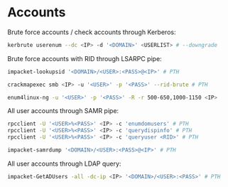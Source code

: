 # Accounts
Brute force accounts / check accounts through Kerberos:
```bash
kerbrute userenum --dc <IP> -d '<DOMAIN>' <USERLIST> # --downgrade
```

Brute force accounts with RID through LSARPC pipe:
```bash
impacket-lookupsid '<DOMAIN>/<USER>:<PASS>@<IP>' # PTH

crackmapexec smb <IP> -u '<USER>' -p '<PASS>' --rid-brute # PTH

enum4linux-ng -u '<USER>' -p '<PASS>' -R -r 500-650,1000-1150 <IP>
```

All user accounts through SAMR pipe:
```bash
rpcclient -U '<USER>%<PASS>' <IP> -c 'enumdomusers' # PTH
rpcclient -U '<USER>%<PASS>' <IP> -c 'querydispinfo' # PTH
rpcclient -U '<USER>%<PASS>' <IP> -c 'queryuser <RID>' # PTH

impacket-samrdump '<DOMAIN>/<USER>:<PASS>@<IP>' # PTH
```

All user accounts through LDAP query:
```bash
impacket-GetADUsers -all -dc-ip <IP> '<DOMAIN>/<USER>:<PASS>' # PTH
```